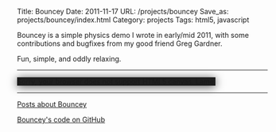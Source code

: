 Title: Bouncey
Date: 2011-11-17
URL: /projects/bouncey
Save_as: projects/bouncey/index.html
Category: projects
Tags: html5, javascript

Bouncey is a simple physics demo I wrote in early/mid 2011, with
some contributions and bugfixes from my good friend Greg Gardner.

Fun, simple, and oddly relaxing.

-------------------------------------------------------------------

<style type="text/css">
#cnvs {
    background-color: #1f1f1f;
    margin: 0 auto;
    -webkit-box-shadow: 0px 2px 18px rgba( 0, 0, 0, 0.7 );
       -moz-box-shadow: 0px 2px 18px rgba( 0, 0, 0, 0.7 );
         -o-box-shadow: 0px 2px 18px rgba( 0, 0, 0, 0.7 );
            box-shadow: 0px 2px 18px rgba( 0, 0, 0, 0.7 );
}
</style>
<script type="text/javascript" src="{attach}bouncey.js"></script>
<script type="text/javascript">

$(function() {

    canvas_element        = document.getElementById('cnvs');
    canvas_element.width  = W;
    canvas_element.height = H;

    canvas = canvas_element.getContext('2d');

    // create some squares with random velocities in the center of the canvas
    // objects are stored in the format 
    //      [ X, Y, X_velocity, Y_velocity, width, height, [R,G,B] ]
    var x, y, w, h, v_x, v_y, r, g, b, new_obj;

    // calculate all the possible initial y positions
    y_positions = [];
    for( var i = OBJ_HEIGHT; i < H - OBJ_HEIGHT; i += 2 * OBJ_HEIGHT )
        y_positions.push( i );

    // calculate all the possible initial x positions
    x_positions = [];
    for( var i = OBJ_WIDTH; i < W - OBJ_WIDTH; i += 2 * OBJ_WIDTH )
        x_positions.push( i );

    /*
    */
    for( var i = 0; i < 40; ++i ) {

        // create values for the object
        x   = x_positions[ i % x_positions.length ];
        y   = y_positions[ Math.floor( i / x_positions.length ) % y_positions.length ];
        v_x = Math.random() * OBJ_MAX_VELOCITY*2 - OBJ_MAX_VELOCITY;
        v_y = Math.random() * OBJ_MAX_VELOCITY*2 - OBJ_MAX_VELOCITY;
        r   = Math.floor( Math.random() * 200 + 55 ); // random value 55..255
        g   = Math.floor( Math.random() * 200 + 55 );
        b   = Math.floor( Math.random() * 200 + 55 );

        // add the object to the scene
        var color = 'rgb(' + r + ',' + g + ',' + b + ')';
        var new_obj = new Circle( x, y, OBJ_R, v_x, v_y, color );

        objs.push( new_obj );
    }

    setInterval( make_frame, PERIOD );

});

</script>

<canvas class="img-responsive" id="cnvs" width="500" height="375"> 
    Sorry, your browser does not support HTML5 canvas.  Lame.
</canvas>

-------------------------------------------------------------------

[Posts about Bouncey][1]

[Bouncey's code on GitHub][2]

[1]: /tag/bouncey/ "Posts about Bouncey"
[2]: https://github.com/mwcz/bouncey/ "Bouncey on GitHub"
